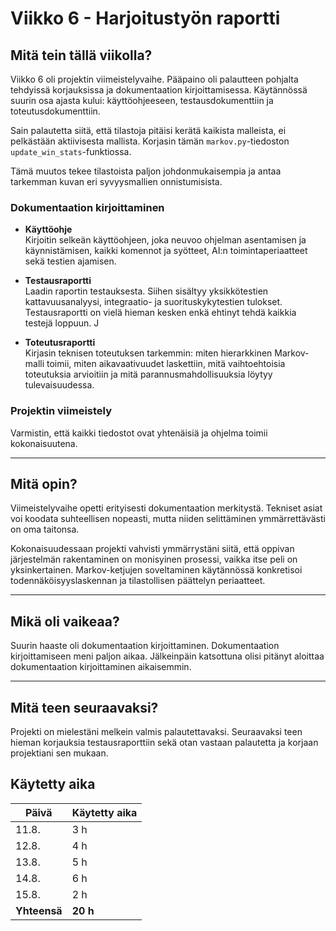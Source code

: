 # Viikko 6 - Harjoitustyön raportti

## Mitä tein tällä viikolla?

Viikko 6 oli projektin viimeistelyvaihe. Pääpaino oli palautteen pohjalta tehdyissä korjauksissa ja dokumentaation kirjoittamisessa. Käytännössä suurin osa ajasta kului: käyttöohjeeseen, testausdokumenttiin ja toteutusdokumenttiin.


Sain palautetta siitä, että tilastoja pitäisi kerätä kaikista malleista, ei pelkästään aktiivisesta mallista. Korjasin tämän `markov.py`-tiedoston `update_win_stats`-funktiossa. 

Tämä muutos tekee tilastoista paljon johdonmukaisempia ja antaa tarkemman kuvan eri syvyysmallien onnistumisista.

### Dokumentaation kirjoittaminen

- **Käyttöohje**  
  Kirjoitin selkeän käyttöohjeen, joka neuvoo ohjelman asentamisen ja käynnistämisen, kaikki komennot ja syötteet, AI:n toimintaperiaatteet sekä testien ajamisen.

- **Testausraportti**  
  Laadin raportin testauksesta. Siihen sisältyy yksikkötestien kattavuusanalyysi, integraatio- ja suorituskykytestien tulokset. Testausraportti on vielä hieman kesken enkä ehtinyt tehdä kaikkia testejä loppuun. J

- **Toteutusraportti**  
  Kirjasin teknisen toteutuksen tarkemmin: miten hierarkkinen Markov-malli toimii, miten aikavaativuudet laskettiin, mitä vaihtoehtoisia toteutuksia arvioitiin ja mitä parannusmahdollisuuksia löytyy tulevaisuudessa.

### Projektin viimeistely

Varmistin, että kaikki tiedostot ovat yhtenäisiä ja ohjelma toimii kokonaisuutena.

---

## Mitä opin?

Viimeistelyvaihe opetti erityisesti dokumentaation merkitystä. Tekniset asiat voi koodata suhteellisen nopeasti, mutta niiden selittäminen ymmärrettävästi on oma taitonsa. 

Kokonaisuudessaan projekti vahvisti ymmärrystäni siitä, että oppivan järjestelmän rakentaminen on monisyinen prosessi, vaikka itse peli on yksinkertainen. Markov-ketjujen soveltaminen käytännössä konkretisoi todennäköisyyslaskennan ja tilastollisen päättelyn periaatteet.

---

## Mikä oli vaikeaa?

Suurin haaste oli dokumentaation kirjoittaminen. Dokumentaation kirjoittamiseen meni paljon aikaa. Jälkeinpäin katsottuna olisi pitänyt aloittaa dokumentaation kirjoittaminen aikaisemmin.



---
## Mitä teen seuraavaksi?

Projekti on mielestäni melkein valmis palautettavaksi. Seuraavaksi teen hieman korjauksia testausraporttiin sekä otan vastaan palautetta ja korjaan projektiani sen mukaan.

## Käytetty aika

| Päivä | Käytetty aika |
|-------|---------------|
| 11.8. | 3 h |
| 12.8. | 4 h |
| 13.8. | 5 h |
| 14.8. | 6 h |
| 15.8. | 2 h |
| **Yhteensä** | **20 h** |
